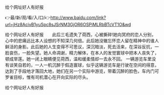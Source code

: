 给个网址好人有好报

👉最/新/观/看/入/口/👉http://www.baidu.com/link?url=jHz8AcivB1yuSpc8sJSrNM3GjOR6OSPiMLRbBTcVT1O&wd

给个网址好人有好报　　此后三毛遗失了荷西，心被撕碎!她向冥府的恋人分别，心中的悲痛远比本人设想的不知深几何倍。此后她没辙忘怀恋人留在精神中的谁人鲜活的身影。此后她的人生变得不可思议，深沉暗淡，死去活来，在深谷反抗，一脸哀伤，一脸失望。她人命凋谢，精力解体，在本人的发觉寰球中把本人丧失了，顿成旱莲。她一闭上眼睛便见荷西，温和缓柔情却一去永不回。
一辆游览车里没有谈笑自若的，一人一机沉醉于假造寰球，似乎这辆游览车是行驶在空间的得意，达到了手段地才落回大地，她们在另一个实际中游览，带着沉醉的脸色，车内门可罗雀目标，惟有司机潜心在开向实际的尽头。


给个网址好人有好报
